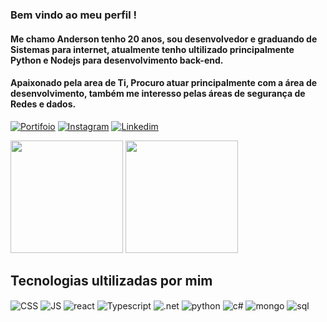 
### Bem vindo ao meu perfil !


#### Me chamo Anderson tenho 20 anos, sou desenvolvedor e graduando de Sistemas para internet, atualmente tenho ultilizado principalmente Python e Nodejs para desenvolvimento back-end.
#### Apaixonado pela area de Ti, Procuro atuar principalmente com a área de desenvolvimento, também me interesso pelas áreas de segurança de Redes e dados.


[![Portifoio](https://img.shields.io/website-up-down-green-red/http/monip.org.svg?label=AndersonLima.portifolio&style=for-the-badge)](https://andersonlima13.github.io/Portifolio/)
[![Instagram](https://img.shields.io/badge/Instagram-E4405F?style=for-the-badge&logo=instagram&logoColor=white)](https://instagram.com/anderson.tsx)
[![Linkedim](https://img.shields.io/badge/LinkedIn-0077B5?style=for-the-badge&logo=linkedin&logoColor=white)](https://www.linkedin.com/in/anderson-lima-617b50241/)


<div>
<img height="180em" src="https://github-readme-stats-sigma-five.vercel.app/api/?username=Andersonlima13&show_icons=true&theme=synthwave"/>
<img height="180em" src="https://github-readme-stats-sigma-five.vercel.app/api/top-langs/?username=AndersonLima13&layout=compact&theme=synthwave"/>
</div>

## Tecnologias ultilizadas por mim 

<div stlye="display: inine_block> <br/>
  <img align="center" alt="html5"src="https://img.shields.io/badge/HTML-239120?style=for-the-badge&logo=html5&logoColor=white" />
  <img align="center" alt="CSS"src="https://img.shields.io/badge/CSS-239120?&style=for-the-badge&logo=css3&logoColor=white" />
  <img align="center" alt="JS"src="https://img.shields.io/badge/JavaScript-F7DF1E?style=for-the-badge&logo=javascript&logoColor=black" />
  <img align="center" alt="react"src="https://img.shields.io/badge/React-20232A?style=for-the-badge&logo=react&logoColor=61DAFB" />                                         <img align="center" alt="Typescript"src="https://img.shields.io/badge/TypeScript-007ACC?style=for-the-badge&logo=typescript&logoColor=white" />                           <img align="center" alt=".net"src="https://img.shields.io/badge/.NET-5C2D91?style=for-the-badge&logo=.net&logoColor=white" />
  <img align="center" alt="python"src="https://img.shields.io/badge/Python-14354C?style=for-the-badge&logo=python&logoColor=white" />
  <img align="center" alt="c#"src="https://img.shields.io/badge/C%23-239120?style=for-the-badge&logo=c-sharp&logoColor=white" />                                           <img align="center" alt="mongo"src="https://img.shields.io/badge/MySQL-00000F?style=for-the-badge&logo=mysql&logoColor=white" />                                        <img align="center" alt="sql"src="https://img.shields.io/badge/MongoDB-4EA94B?style=for-the-badge&logo=mongodb&logoColor=white" />             
                                                                                                                             
</div><br/>










